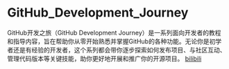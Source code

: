 # GitHub_Development_Journey
GitHub开发之旅（GitHub Development Journey）是一系列面向开发者的教程和指导内容，旨在帮助你从零开始熟悉并掌握GitHub的各种功能。无论你是初学者还是有经验的开发者，这个系列都会带你逐步探索如何发布项目、与社区互动、管理代码版本等关键技能，助你更好地开展和推广你的开源项目。
[bilibili](https://space.bilibili.com/39662390)

